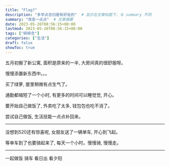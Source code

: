 ```yaml
---
title: "Flag?"
description: "多学点总归是有好处的"  # 显示在文章标题下，与 summary 不同
summary: "改变一点点"  # 文章摘要
date: 2023-05-26T08:56:15+08:00
lastmod: 2023-05-26T08:56:15+08:00
tags: ["碎碎念"]
categories: ["生活"]
draft: false
showToc: true
---
```


五月初搬了新公寓, 面积是原来的一半, 大房间真的很舒服呀。

慢慢添置新东西中。。。

买了绿萝, 屋里稍微有点生气了。

通勤都缩短了一个小时, 有更多的时间可以睡觉觉, 开心。

要开始自己做饭了, 外卖吃了太多, 钱包包也吃不消了。

尝试自己做饭, 生活技能一点点补回来。

***

没想到520还有惊喜呢, 女朋友送了一辆单车, 开心到飞起。

等单车到了也要骑起来了, 每天一个小时。慢慢骑, 慢慢走。

***

一起做饭 骑车 看日出 看夕阳





